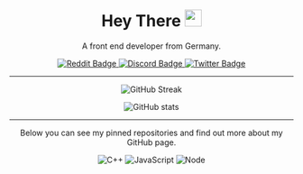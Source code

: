 <div align="center">
<h1>
  Hey There
  <img src="https://media.giphy.com/media/hvRJCLFzcasrR4ia7z/giphy.gif" width="30px"/>
</h1>
  
A front end developer from Germany.

<div id="badges">
  <a href="https://www.reddit.com/u/fckmezo">
    <img src="https://img.shields.io/badge/Reddit-FF4500?style=for-the-badge&logo=reddit&logoColor=white" alt="Reddit Badge"/>
  </a>
  <a href="https://discord.gg/S8yFZ5VvKH">
    <img src="https://img.shields.io/badge/Discord-5865F2?style=for-the-badge&logo=discord&logoColor=white" alt="Discord Badge"/>
  </a>
  <a href="https://www.twitter.com/fckmezo">
    <img src="https://img.shields.io/badge/Twitter-blue?style=for-the-badge&logo=twitter&logoColor=white" alt="Twitter Badge"/>
  </a>
</div>

---

![GitHub Streak](http://github-readme-streak-stats.herokuapp.com?user=fckmezo&theme=dracula&bg_color=DEG,COLOR1,COLOR2,COLOR3...COLOR10)

![GitHub stats](https://github-readme-stats.vercel.app/api?username=fckmezo&show_icons=true&theme=dracula)

---

Below you can see my pinned repositories and find out more about my GitHub page.

![C++](https://img.shields.io/badge/C%2B%2B-00599C?style=for-the-badge&logo=c%2B%2B&logoColor=white)
![JavaScript](https://img.shields.io/badge/JavaScript-323330?style=for-the-badge&logo=javascript&logoColor=F7DF1E)
![Node](https://img.shields.io/badge/Node%20js-339933?style=for-the-badge&logo=nodedotjs&logoColor=white)
